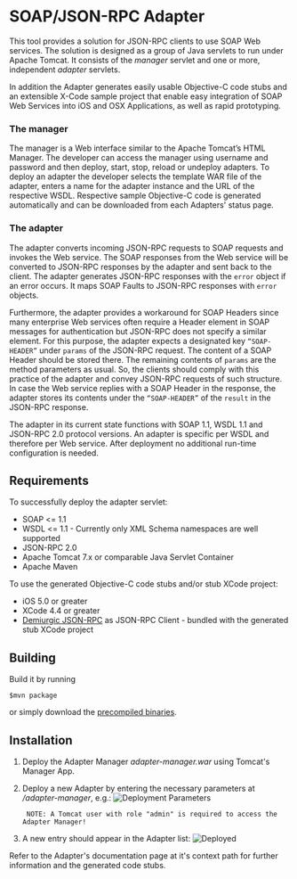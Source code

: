SOAP/JSON-RPC Adapter
=====================

This tool provides a solution for JSON-RPC clients to use SOAP Web services. The solution is designed as a group of Java servlets to run under Apache Tomcat. It consists of the *manager* servlet and one or more, independent *adapter* servlets.

In addition the Adapter generates easily usable Objective-C code stubs and an extensible X-Code sample project that enable easy integration of SOAP Web Services into iOS and OSX Applications, as well as rapid prototyping.


### The manager

The manager is a Web interface similar to the Apache Tomcat’s HTML Manager. The developer can access the manager using username and password and then deploy, start, stop, reload or undeploy adapters. To deploy an adapter the developer selects the template WAR file of the adapter, enters a name for the adapter instance and the URL of the respective WSDL. Respective sample Objective-C code is generated automatically and can be downloaded from each Adapters' status page. 


### The adapter

The adapter converts incoming JSON-RPC requests to SOAP requests and invokes the Web service. The SOAP responses from the Web service will be converted to JSON-RPC responses by the adapter and sent back to the client. The adapter generates JSON-RPC responses with the `error` object if an error occurs. It maps SOAP Faults to JSON-RPC responses with `error` objects. 

Furthermore, the adapter provides a workaround for SOAP Headers since many enterprise Web services often require a Header element in SOAP messages for authentication but JSON-RPC does not specify a similar element. For this purpose, the adapter expects a designated key `“SOAP-HEADER”` under `params` of the JSON-RPC request. The content of a SOAP Header should be stored there.  The remaining contents of `params` are the method parameters as usual. So, the clients should comply with this practice of the adapter and convey JSON-RPC requests of such structure. In case the Web service replies with a SOAP Header in the response, the adapter stores its contents under the `“SOAP-HEADER”` of the `result` in the JSON-RPC response. 

The adapter in its current state functions with SOAP 1.1, WSDL 1.1 and JSON-RPC 2.0 protocol versions. An adapter is specific per WSDL and therefore per Web service. After deployment no additional run-time configuration is needed. 


## Requirements

To successfully deploy the adapter servlet:
* SOAP <= 1.1
* WSDL <= 1.1 - Currently only XML Schema namespaces are well supported
* JSON-RPC 2.0
* Apache Tomcat 7.x or comparable Java Servlet Container
* Apache Maven

To use the generated Objective-C code stubs and/or stub XCode project:
* iOS 5.0 or greater
* XCode 4.4 or greater
* [Demiurgic JSON-RPC](https://github.com/dbowen/Demiurgic-JSON-RPC) as JSON-RPC Client - bundled with the generated stub XCode project


## Building

Build it by running 

	$mvn package
	
or simply download the [precompiled binaries](https://github.com/RWTH-i5-IDSG/webservice-to-jsonrpc/releases/download/v0.1/WS2JSON-v0.1.zip).


## Installation

1. Deploy the Adapter Manager *adapter-manager.war* using Tomcat's Manager App.
2. Deploy a new Adapter by entering the necessary parameters at */adapter-manager*, e.g.:
  ![Deployment Parameters](https://raw.github.com/RWTH-i5-IDSG/webservice-to-jsonrpc/master/website/deploy.png)
 
        NOTE: A Tomcat user with role "admin" is required to access the Adapter Manager!
 
3. A new entry should appear in the Adapter list:
	![Deployed](https://raw.github.com/RWTH-i5-IDSG/webservice-to-jsonrpc/master/website/deployed.png)
  
  Refer to the Adapter's documentation page at it's context path for further information and the generated code stubs.